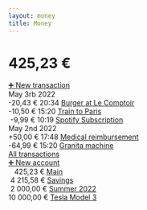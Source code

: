 ```yaml
---
layout: money
title: Money
---
```


<h1 class="pb-0 font-mono">425<span class="text-xl">,23 €</span></h1>

<div class="pb-8"><a class="button button--primary" href="transactions/new">➕ New transaction</a></div>

<div class="pb-8">
  <div class="font-bold">May 3rb 2022</div>

  <div>
    <span class="font-bold font-mono">-20,43 €</span>
    20:34
    <a href="transactions/1">
      Burger at Le Comptoir
    </a>
  </div>
  <div>
    <span class="font-bold font-mono">-10,50 €</span>
    15:20
    <a href="transactions/1">
      Train to Paris
    </a>
  </div>
  <div>
    <span class="font-bold font-mono">&nbsp;-9,99 €</span>
    10:19
    <a href="transactions/1">
      Spotify Subscription
    </a>
  </div>

  <div class="font-bold">May 2nd 2022</div>

  <div>
    <span class="font-bold font-mono">+50,00 €</span>
    17:48
    <a href="transactions/1">
      Medical reimbursement
    </a>
  </div>
  <div>
    <span class="font-bold font-mono">-64,99 €</span>
    15:20
    <a href="transactions/1">
      Granita machine
    </a>
  </div>

  <div>
    <a class="font-bold" href="transactions">All transactions</a>
  </div>
</div>

<div class="pb-8"><a class="button" href="accounts/new">➕ New account</a></div>

<div class="pb-8">
  <div>
    <span class="font-bold font-mono">&nbsp;&nbsp;&nbsp;425,23 €</span>
    <a href="accounts/savings">
      Main
    </a>
  </div>
  <div>
    <span class="font-bold font-mono">&nbsp;4 215,58 €</span>
    <a href="accounts/savings">
      Savings
    </a>
  </div>
  <div>
    <span class="font-bold font-mono">&nbsp;2 000,00 €</span>
    <a href="accounts/savings">
      Summer 2022
    </a>
  </div>
  <div>
    <span class="font-bold font-mono">10 000,00 €</span>
    <a href="accounts/savings">
      Tesla Model 3
    </a>
  </div>
</div>
